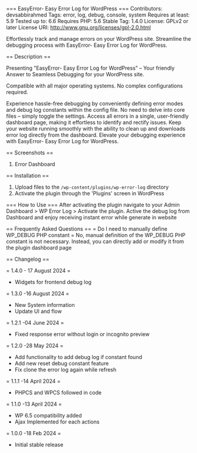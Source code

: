 === EasyError- Easy Error Log for WordPress ===
Contributors: devsabbirahmed
Tags: error, log, debug, console, system
Requires at least: 5.9
Tested up to: 6.6
Requires PHP: 5.6
Stable Tag: 1.4.0
License: GPLv2 or later
License URI: http://www.gnu.org/licenses/gpl-2.0.html

Effortlessly track and manage errors on your WordPress site. Streamline the debugging process with EasyError- Easy Error Log for WordPress.

== Description ==

Presenting "EasyError- Easy Error Log for WordPress" – Your friendly Answer to Seamless Debugging for your WordPress site.

Compatible with all major operating systems. No complex configurations required. 

Experience hassle-free debugging by conveniently defining error modes and debug log constants within the config file. No need to delve into core files – simply toggle the settings. Access all errors in a single, user-friendly dashboard page, making it effortless to identify and rectify issues. Keep your website running smoothly with the ability to clean up and downloads error log directly from the dashboard. Elevate your debugging experience with EasyError- Easy Error Log for WordPress.

== Screenshots ==
1. Error Dashboard

== Installation ==

1. Upload files to the `/wp-content/plugins/wp-error-log` directory
2. Activate the plugin through the 'Plugins' screen in WordPress

=== How to Use ===
After activating the plugin navigate to your Admin Dashboard > WP Error Log > Activate the plugin. 
Active the debug log from Dashboard and enjoy receiving instant error while generate in website

== Frequently Asked Questions == 
= Do I need to manually define WP_DEBUG PHP constant =
No, manual definition of the WP_DEBUG PHP constant is not necessary. Instead, you can directly add or modify it from the plugin dashboard page 

== Changelog ==

= 1.4.0 - 17 August 2024 =
- Widgets for frontend debug log

= 1.3.0 -16 August 2024 =
- New System information
- Update UI and flow 

= 1.2.1 -04 June 2024 =
- Fixed response error without login or incognito preview 

= 1.2.0 -28 May 2024 =
- Add functionality to add debug log if constant found
- Add new reset debug constant feature 
- Fix clone the error log again while refresh

= 1.1.1 -14 April 2024 =
- PHPCS and WPCS followed in code  

= 1.1.0 -13 April 2024 =
- WP 6.5 compatibility added
- Ajax Implemented for each actions

= 1.0.0 -18 Feb 2024 =
- Initial stable release